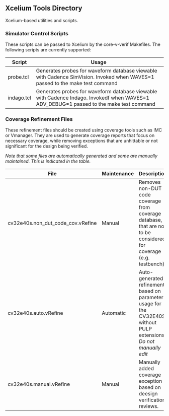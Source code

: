 ## Xcelium Tools Directory

Xcelium-based utilities and scripts.


### Simulator Control Scripts

These scripts can be passed to Xcelium by the core-v-verif Makefiles.
The following scripts are currently supported:

| Script     | Usage |
|------------|-------|
| probe.tcl  | Generates probes for waveform database viewable with Cadence SimVision.  Invoked when WAVES=1 passed to the make test command |
| indago.tcl | Generates probes for waveform database viewable with Cadence Indago.  Invokedf when WAVES=1 ADV_DEBUG=1 passed to the make test command |


### Coverage Refinement Files

These refinement files should be created using coverage tools such as IMC or Vmanager.
They are used to generate coverage reports that focus on necessary coverage, while removing exceptions that are unhittable or not significant for the design being verified.

*Note that some files are automatically generated and some are manually maintained.  This is indicated in the table.*

| File                              | Maintenance | Description |
|-----------------------------------|-------------|-------------|
| cv32e40s.non_dut_code_cov.vRefine | Manual      | Removes non-DUT code coverage from coverage database, that are not to be considered for coverage (e.g. testbench) |
| cv32e40s.auto.vRefine             | Automatic   | Auto-generated refinements based on parameter usage for the CV32E40S without PULP extensions.  *Do not manually edit* |
| cv32e40s.manual.vRefine           | Manual      | Manually added coverage exception based on deesign verification reviews. |
